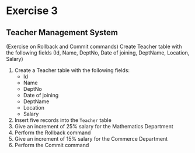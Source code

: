 # Exercise 3
## Teacher Management System

(Exercise on Rollback and Commit commands) Create Teacher table with the following fields (Id, Name, DeptNo, Date of joining, DeptName, Location, Salary)

1. Create a Teacher table with the following fields:
   - Id
   - Name
   - DeptNo
   - Date of joining
   - DeptName
   - Location
   - Salary
2. Insert five records into the `Teacher` table
3. Give an increment of 25% salary for the Mathematics Department
4. Perform the Rollback command
5. Give an increment of 15% salary for the Commerce Department
6. Perform the Commit command